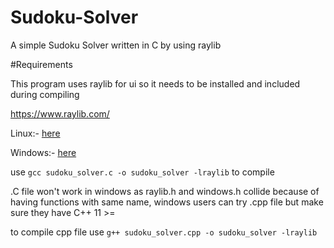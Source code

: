 # Sudoku-Solver
A simple Sudoku Solver written in C by using raylib


#Requirements

This program uses raylib for ui so it needs to be installed and included during compiling

https://www.raylib.com/

Linux:- [here](https://github.com/raysan5/raylib/wiki/Working-on-GNU-Linux)

Windows:- [here](https://raysan5.itch.io/raylib/download/eyJleHBpcmVzIjoxNjUzMjYzNTcwLCJpZCI6ODUzMzF9.Vyx50zTfFMC3E8f4zfqg2kgk%2fzk%3d)


use `gcc sudoku_solver.c -o sudoku_solver -lraylib` to compile


.C file won't work in windows as raylib.h and windows.h collide because of having functions with same name, windows users can try .cpp file but make sure they have C++ 11 >=

to compile cpp file use `g++ sudoku_solver.cpp -o sudoku_solver -lraylib`
